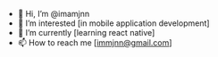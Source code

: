 - 👋 Hi, I’m @imamjnn
- 👀 I’m interested [in mobile application development]
- 🌱 I’m currently [learning react native]
- 📫 How to reach me [immjnn@gmail.com]

<!---
imamjnn/imamjnn is a ✨ special ✨ repository because its `README.md` (this file) appears on your GitHub profile.
You can click the Preview link to take a look at your changes.
--->
